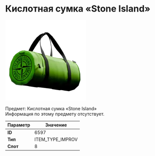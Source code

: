 # Кислотная сумка «Stone Island»

![Item Image](../img/6597.webp?raw=true)

Предмет: Кислотная сумка «Stone Island»<br>Информация по этому предмету отсутствует.


| Параметр | Значение |
|----------|----------|
| **ID** | 6597 |
| **Тип** | ITEM_TYPE_IMPROV |
| **Слот** | 8 |

